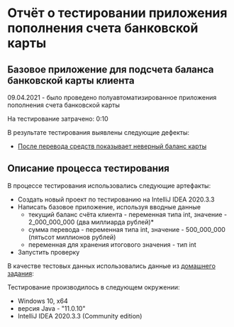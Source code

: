 # Отчёт о тестировании приложения пополнения счета банковской карты

## Базовое приложение для подсчета баланса банковской карты клиента

09.04.2021 - было проведено полуавтоматизированное приложения пополнения счета банковской карты

На тестирование затрачено: 0:10

В результате тестирования выявлены следующие дефекты:
* [После перевода средств показывает неверный баланс карты](https://github.com/avbochkareva/Java1.2/issues/2) 

## Описание процесса тестирования
В процессе тестирования использовались следующие артефакты:
* Cоздать новый проект по тестированию на IntelliJ IDEA 2020.3.3
* Написать базовое приложение, используя вводные данные
     - текущий баланс счёта клиента - переменная типа int, значение - 2_000_000_000 (два миллиарда рублей)*
     - сумма перевода - переменная типа int, значение - 500_000_000 (пятьсот миллионов рублей)
     - переменная для хранения итогового значения - тип int
* Запустить проверку


В качестве тестовых данных использовались данные из [домашнего задания](https://github.com/netology-code/javaqa-homeworks/tree/master/programming):

Тестирование производилось в следующем окружении:
* Windows 10, x64
* версия Java - "11.0.10"
* IntelliJ IDEA 2020.3.3 (Community edition)
